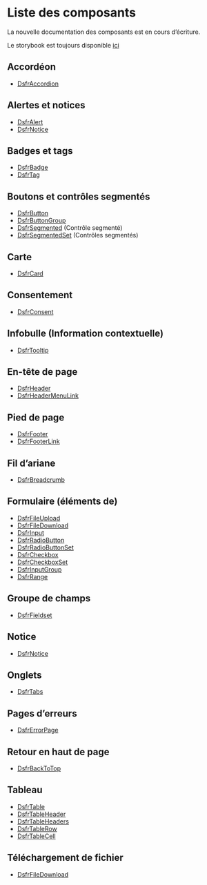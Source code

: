 # Liste des composants

La nouvelle documentation des composants est en cours d’écriture.

Le storybook est toujours disponible [ici](https://storybook.vue-ds.fr)

## Accordéon

- [DsfrAccordion](./composants/DsfrAccordion)

## Alertes et notices

- [DsfrAlert](./composants/DsfrAlert)
- [DsfrNotice](./composants/DsfrNotice)

## Badges et tags

- [DsfrBadge](./composants/DsfrBadge)
- [DsfrTag](./composants/DsfrTag)

## Boutons et contrôles segmentés

- [DsfrButton](./composants/DsfrButton)
- [DsfrButtonGroup](./composants/DsfrButtonGroup)
- [DsfrSegmented](./composants/DsfrSegmented) (Contrôle segmenté)
- [DsfrSegmentedSet](./composants/DsfrSegmentedSet)  (Contrôles segmentés)

## Carte

- [DsfrCard](./composants/DsfrCard)

## Consentement

- [DsfrConsent](./composants/DsfrConsent)

## Infobulle (Information contextuelle)

- [DsfrTooltip](./composants/DsfrTooltip)

## En-tête de page

- [DsfrHeader](./composants/DsfrHeader)
- [DsfrHeaderMenuLink](./composants/DsfrHeaderMenuLink)

## Pied de page

- [DsfrFooter](./composants/DsfrFooter)
- [DsfrFooterLink](./composants/DsfrFooterLink)

## Fil d’ariane

- [DsfrBreadcrumb](./composants/DsfrBreadcrumb)

## Formulaire (éléments de)

- [DsfrFileUpload](./composants/DsfrFileUpload)
- [DsfrFileDownload](./composants/DsfrFileDownload)
- [DsfrInput](./composants/DsfrInput)
- [DsfrRadioButton](./composants/DsfrRadioButton)
- [DsfrRadioButtonSet](./composants/DsfrRadioButtonSet)
- [DsfrCheckbox](./composants/DsfrCheckbox)
- [DsfrCheckboxSet](./composants/DsfrCheckboxSet)
- [DsfrInputGroup](./composants/DsfrInputGroup)
- [DsfrRange](./composants/DsfrRange)

## Groupe de champs

- [DsfrFieldset](./composants/DsfrFieldset)

## Notice

- [DsfrNotice](./composants/DsfrNotice)

## Onglets

- [DsfrTabs](./composants/DsfrTabs)

## Pages d’erreurs

- [DsfrErrorPage](./composants/DsfrErrorPage)

## Retour en haut de page

- [DsfrBackToTop](./composants/DsfrBackToTop)

## Tableau

- [DsfrTable](./composants/DsfrTable)
- [DsfrTableHeader](./composants/DsfrTableHeader)
- [DsfrTableHeaders](./composants/DsfrTableHeaders)
- [DsfrTableRow](./composants/DsfrTableRow)
- [DsfrTableCell](./composants/DsfrTableCell)

## Téléchargement de fichier

- [DsfrFileDownload](./composants/DsfrFileDownload)
